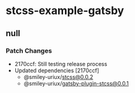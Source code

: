 # stcss-example-gatsby

## null

### Patch Changes

- 2170ccf: Still testing release process
- Updated dependencies [2170ccf]
  - @smiley-uriux/stcss@0.0.2
  - @smiley-uriux/gatsby-plugin-stcss@0.0.1
